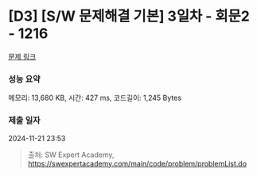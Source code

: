 # [D3] [S/W 문제해결 기본] 3일차 - 회문2 - 1216 

[문제 링크](https://swexpertacademy.com/main/code/problem/problemDetail.do?contestProbId=AV14Rq5aABUCFAYi) 

### 성능 요약

메모리: 13,680 KB, 시간: 427 ms, 코드길이: 1,245 Bytes

### 제출 일자

2024-11-21 23:53



> 출처: SW Expert Academy, https://swexpertacademy.com/main/code/problem/problemList.do